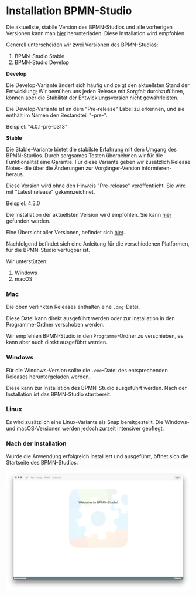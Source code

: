 # Installation BPMN-Studio

Die aktuellste, stabile Version des BPMN-Studios und alle vorherigen Versionen
kann man
[hier](https://github.com/process-engine/bpmn-studio/releases/latest)
herunterladen. Diese Installation wird empfohlen.

Generell unterscheiden wir zwei Versionen des BPMN-Studios:

1. BPMN-Studio Stable
1. BPMN-Studio Develop

**Develop**

Die Develop-Variante ändert sich häufig und zeigt den aktuellsten Stand der
Entwicklung; Wir bemühen uns jeden Release mit Sorgfalt durchzuführen, können
aber die Stabilität der Entwicklungsversion nicht gewährleisten.

Die Develop-Variante ist an dem "Pre-release" Label zu erkennen, und sie
enthält im Namen den Bestandteil "-pre-".

Beispiel: "4.0.1-pre-b313"

**Stable**

Die Stable-Variante bietet die stabilste Erfahrung mit dem Umgang des
BPMN-Studios. Durch sorgsames Testen übernehmen wir für die Funktionalität eine
Garantie. Für diese Variante geben wir zusätzlich Release Notes- die über die
Änderungen zur Vorgänger-Version informieren- heraus.

Diese Version wird ohne den Hinweis "Pre-release" veröffentlicht. Sie wird mit
"Latest release" gekennzeichnet.

Beispiel: [4.3.0](https://github.com/process-engine/bpmn-studio/releases/tag/v4.3.0)

Die Installation der aktuellsten Version wird empfohlen.
Sie kann
[hier](https://github.com/process-engine/bpmn-studio/releases/latest)
gefunden werden.

Eine Übersicht aller Versionen, befindet sich
[hier](https://github.com/process-engine/bpmn-studio/releases).

Nachfolgend befindet sich eine Anleitung für die verschiedenen Platformen, für die BPMN-Studio verfügbar ist.

Wir unterstützen:

1. Windows
1. macOS

### Mac

Die oben verlinkten Releases enthalten eine `.dmg`-Datei.

Diese Datei kann direkt ausgeführt werden oder zur Installation in den
Programme-Ordner verschoben werden.

Wir empfehlen BPMN-Studio in den `Programme`-Ordner zu verschieben,
es kann aber auch direkt ausgeführt werden.

### Windows

Für die Windows-Version sollte die `.exe`-Datei des entsprechenden Releases
heruntergeladen werden.

Diese kann zur Installation des BPMN-Studio ausgeführt werden. Nach der
Installation ist das BPMN-Studio startbereit.

### Linux

Es wird zusätzlich eine Linux-Variante als Snap bereitgestellt. Die Windows-
und macOS-Versionen werden jedoch zurzeit intensiver gepflegt.

### Nach der Installation

Wurde die Anwendung erfolgreich installiert und ausgeführt,
öffnet sich die Startseite des BPMN-Studios.

![BPMN-Studio](images/bpmn-studio.png)

